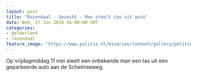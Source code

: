 ```yaml
---
layout: post
title: "Rozendaal - Gezocht - Man steelt tas uit auto"
date: Wed, 27 Jun 2018 16:00:00 GMT
categories: 
- gelderland 
- rozendaal 
feature_image: "https://www.politie.nl/binaries/content/gallery/politie/gezocht/verdachten/2018/juni/02-on/2018205013-01.jpg"
---
```


Op vrijdagmiddag 11 mei steelt een onbekende man een tas uit een geparkeerde auto aan de Schelmseweg.
